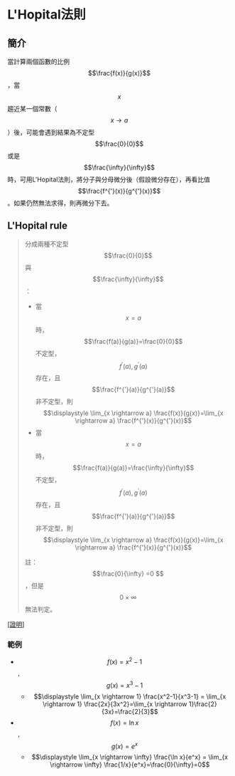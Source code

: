 # L'Hopital法則

## 簡介

當計算兩個函數的比例$$\frac{f(x)}{g(x)}$$，當$$x$$趨近某一個常數（$$x\rightarrow a$$）後，可能會遇到結果為不定型$$\frac{0}{0}$$或是$$\frac{\infty}{\infty}$$時，可用L'Hopital法則，將分子與分母微分後（假設微分存在），再看比值$$\frac{f^{'}(x)}{g^{'}(x)}$$。如果仍然無法求得，則再微分下去。

## L'Hopital rule

> 分成兩種不定型$$\frac{0}{0}$$與$$\frac{\infty}{\infty}$$：
>
> * 當$$x=a$$時，$$\frac{f(a)}{g(a)}=\frac{0}{0}$$不定型，$$f^{'}(a), g^{'}(a)$$存在，且$$\frac{f^{'}(a)}{g^{'}(a)}$$非不定型，則 $$\displaystyle \lim_{x \rightarrow a} \frac{f(x)}{g(x)}=\lim_{x \rightarrow a} \frac{f^{'}(x)}{g^{'}(x)}$$
> * 當$$x=a$$時，$$\frac{f(a)}{g(a)}=\frac{\infty}{\infty}$$不定型，$$f^{'}(a), g^{'}(a)$$存在，且$$\frac{f^{'}(a)}{g^{'}(a)}$$非不定型，則 $$\displaystyle \lim_{x \rightarrow a} \frac{f(x)}{g(x)}=\lim_{x \rightarrow a} \frac{f^{'}(x)}{g^{'}(x)}$$
>
> 註：$$\frac{0}{\infty} =0 $$，但是$$0 \times \infty$$無法判定。

\[[證明](https://www.cnblogs.com/iMath/p/10461442.html)\]

### 範例

* $$f(x)=x^2 - 1$$, $$g(x)=x^3 -1$$
  * $$\displaystyle \lim_{x \rightarrow 1} \frac{x^2-1}{x^3-1} = \lim_{x \rightarrow 1} \frac{2x}{3x^2}=\lim_{x \rightarrow 1}\frac{2}{3x}=\frac{2}{3}$$
* $$f(x)=\ln x$$, $$g(x)=e^x$$
  * $$\displaystyle \lim_{x \rightarrow \infty} \frac{\ln x}{e^x} = \lim_{x \rightarrow \infty} \frac{1/x}{e^x}=\frac{0}{\infty}=0$$

